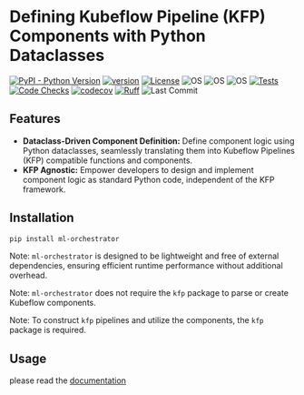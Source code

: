 # Defining Kubeflow Pipeline (KFP) Components with Python Dataclasses

[![PyPI - Python Version](https://img.shields.io/pypi/pyversions/ml-orchestrator)](https://pypi.org/project/ml-orchestrator/)
[![version](https://img.shields.io/pypi/v/ml-orchestrator)](https://img.shields.io/pypi/v/ml-orchestrator)
[![License](https://img.shields.io/:license-MIT-blue.svg)](https://opensource.org/licenses/MIT)
![OS](https://img.shields.io/badge/ubuntu-blue?logo=ubuntu)
![OS](https://img.shields.io/badge/win-blue?logo=windows)
![OS](https://img.shields.io/badge/mac-blue?logo=apple)
[![Tests](https://github.com/DanielAvdar/ml-orchestrator/actions/workflows/ci.yml/badge.svg)](https://github.com/DanielAvdar/ml-orchestrator/actions/workflows/ci.yml)
[![Code Checks](https://github.com/DanielAvdar/ml-orchestrator/actions/workflows/code-checks.yml/badge.svg)](https://github.com/DanielAvdar/ml-orchestrator/actions/workflows/code-checks.yml)
[![codecov](https://codecov.io/gh/DanielAvdar/ml-orchestrator/graph/badge.svg?token=N0V9KANTG2)](https://codecov.io/gh/DanielAvdar/ml-orchestrator)
[![Ruff](https://img.shields.io/endpoint?url=https://raw.githubusercontent.com/astral-sh/ruff/main/assets/badge/v2.json)](https://github.com/astral-sh/ruff)
![Last Commit](https://img.shields.io/github/last-commit/DanielAvdar/ml-orchestrator/main)
## Features

* **Dataclass-Driven Component Definition:** Define component logic using Python dataclasses, seamlessly translating
  them into Kubeflow Pipelines (KFP) compatible functions and components.
* **KFP Agnostic:** Empower developers to design and implement component logic as standard Python code, independent of
  the KFP framework.

## Installation

```bash
pip install ml-orchestrator
```

Note: `ml-orchestrator` is designed to be lightweight and free of external dependencies, ensuring efficient runtime
performance without additional overhead.

Note: `ml-orchestrator` does not require the `kfp` package to parse or create Kubeflow components.

Note: To construct `kfp` pipelines and utilize the components, the `kfp` package is required.

## Usage

please read the [documentation](https://ml-orchestrator.readthedocs.io/en/latest/)
